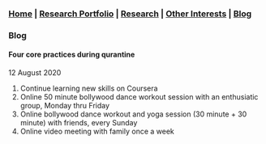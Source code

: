 ### [Home](README.md) | [Research Portfolio](/research.md) | [Research](research_projects.md) | [Other Interests](other_interests.md) | [Blog](blog.md) 

### Blog

#### Four core practices during qurantine 
12 August 2020

1. Continue learning new skills on Coursera 
2. Online 50 minute bollywood dance workout session with an enthusiatic group, Monday thru Friday
3. Online bollywood dance workout and yoga session (30 minute + 30 minute) with friends, every Sunday
4. Online video meeting with family once a week


